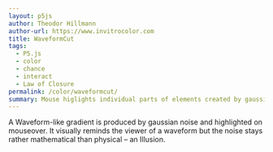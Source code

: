```yaml
---  
layout: p5js
author: Theodor Hillmann
author-url: https://www.invitrocolor.com
title: WaveformCut
tags:
  - P5.js
  - color
  - chance
  - interact
  - Law of Closure
permalink: /color/waveformcut/
summary: Mouse higlights individual parts of elements created by gaussian noise
---
```


A Waveform-like gradient is produced by gaussian noise and highlighted on mouseover. It visually reminds the viewer of a waveform but the noise stays rather mathematical than physical – an Illusion.

